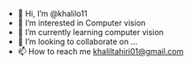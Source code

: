 - 👋 Hi, I’m @khalilo11
- 👀 I’m interested in Computer vision
- 🌱 I’m currently learning computer vision
- 💞️ I’m looking to collaborate on ...
- 📫 How to reach me khaliltahiri01@gmail.com

<!---
khalilo11/khalilo11 is a ✨ special ✨ repository because its `README.md` (this file) appears on your GitHub profile.
You can click the Preview link to take a look at your changes.
--->
